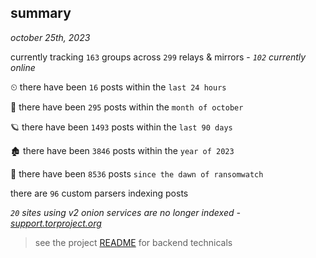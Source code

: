 
## summary
_october 25th, 2023_

currently tracking `163` groups across `299` relays & mirrors - _`102` currently online_

⏲ there have been `16` posts within the `last 24 hours`

🦈 there have been `295` posts within the `month of october`

🪐 there have been `1493` posts within the `last 90 days`

🏚 there have been `3846` posts within the `year of 2023`

🦕 there have been `8536` posts `since the dawn of ransomwatch`

there are `96` custom parsers indexing posts

_`20` sites using v2 onion services are no longer indexed - [support.torproject.org](https://support.torproject.org/onionservices/v2-deprecation/)_

> see the project [README](https://github.com/joshhighet/ransomwatch#ransomwatch--) for backend technicals
